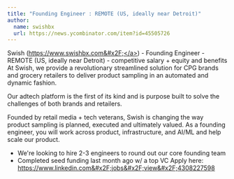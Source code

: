 ```yaml
---
title: "Founding Engineer : REMOTE (US, ideally near Detroit)"
author:
  name: swishbx
  url: https://news.ycombinator.com/item?id=45505726
---
```

Swish (<a href="https:&#x2F;&#x2F;www.swishbx.com&#x2F;" rel="nofollow">https:&#x2F;&#x2F;www.swishbx.com&#x2F;</a>) - Founding Engineer - REMOTE (US, ideally near Detroit) - competitive salary + equity and benefits
At Swish, we provide a revolutionary streamlined solution for CPG brands and grocery retailers to deliver product sampling in an automated and dynamic fashion.

Our adtech platform is the first of its kind and is purpose built to solve the challenges
of both brands and retailers.

Founded by retail media + tech veterans, Swish is changing the way product sampling
is planned, executed and ultimately valued.
As a founding engineer, you will work across product, infrastructure, and AI&#x2F;ML and help scale our product.
- We&#x27;re looking to hire 2-3 engineers to round out our core founding team
- Completed seed funding last month ago w&#x2F; a top VC
Apply here: <a href="https:&#x2F;&#x2F;www.linkedin.com&#x2F;jobs&#x2F;view&#x2F;4308227598" rel="nofollow">https:&#x2F;&#x2F;www.linkedin.com&#x2F;jobs&#x2F;view&#x2F;4308227598</a>
<JobApplication />
